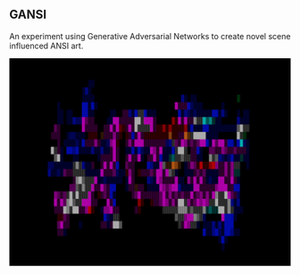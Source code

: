 ## GANSI

An experiment using Generative Adversarial Networks to create novel scene 
influenced ANSI art.

![example](example.png)